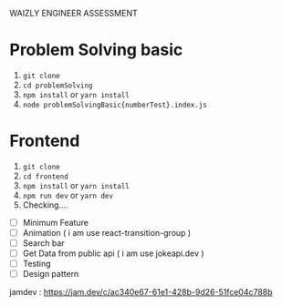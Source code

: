 WAIZLY ENGINEER ASSESSMENT

# Problem Solving basic

1. `git clone`
2. `cd problemSolving`
3. `npm install` or `yarn install`
4. `node problemSolvingBasic{numberTest}.index.js`


# Frontend
1. `git clone`
2. `cd frontend`
3. `npm install` or `yarn install`
4. `npm run dev` or `yarn dev`
5. Checking....

- [ ] Minimum Feature
- [ ] Animation ( i am use react-transition-group )
- [ ] Search bar
- [ ] Get Data from public api ( i am use jokeapi.dev )
- [ ] Testing
- [ ] Design pattern

jamdev : https://jam.dev/c/ac340e67-61e1-428b-9d26-51fce04c788b

